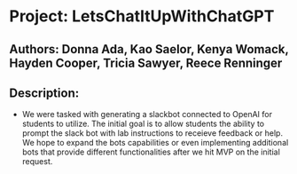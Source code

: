 # Project: LetsChatItUpWithChatGPT

## Authors: Donna Ada, Kao Saelor, Kenya Womack, Hayden Cooper, Tricia Sawyer, Reece Renninger

## Description:

- We were tasked with generating a slackbot connected to OpenAI for students to utilize.  The initial goal is to allow students the ability to prompt the slack bot with lab instructions to receieve feedback or help. We hope to expand the bots capabilities or even implementing additional bots that provide different functionalities after we hit MVP on the initial request.
